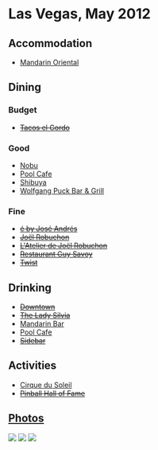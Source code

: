 # Las Vegas, May 2012

## Accommodation

* [Mandarin Oriental](http://www.mandarinoriental.com/lasvegas/)

## Dining

### Budget

* ~~[Tacos el Gordo](http://www.yelp.com/biz/tacos-el-gordo-las-vegas)~~

### Good

* [Nobu](http://www.noburestaurants.com/las-vegas/)
* [Pool Cafe](http://www.mandarinoriental.com/lasvegas/dining/pool_cafe/)
* [Shibuya](http://www.mgmgrand.com/restaurants/shibuya-japanese-restaurant.aspx)
* [Wolfgang Puck Bar & Grill](http://www.mgmgrand.com/restaurants/wolfgang-grill-bar-restaurant.aspx)

### Fine

* ~~[é by José Andrés](http://www.ebyjoseandres.com/)~~
* ~~[Joël Robuchon](http://www.joel-robuchon.net/#/en/restaurants/9/)~~
* ~~[L'Atelier de Joël Robuchon](http://www.joel-robuchon.net/#/en/restaurants/10/)~~
* ~~[Restaurant Guy Savoy](http://www.caesarspalace.com/casinos/caesars-palace/restaurants-dining/restaurant-guy-savoy-detail.html)~~
* ~~[Twist](http://www.mandarinoriental.com/lasvegas/dining/twist/)~~

## Drinking

* ~~[Downtown](http://thedowntownlv.com/)~~
* ~~[The Lady Silvia](http://theladysilvia.com/)~~
* [Mandarin Bar](http://www.mandarinoriental.com/lasvegas/dining/mandarin_bar/)
* [Pool Cafe](http://www.mandarinoriental.com/lasvegas/dining/pool_cafe/)
* ~~[Sidebar](http://www.sidebarlv.com/)~~

## Activities

* [Cirque du Soleil](http://www.cirquedusoleil.com/en/home.aspx#/en/home/shows/americas/usa/nevada/las-vegas.aspx)
* ~~[Pinball Hall of Fame](http://www.pinballmuseum.org/)~~

## [Photos](http://www.flickr.com/photos/dylane/sets/72157629643203958/)

![](http://farm8.staticflickr.com/7224/7140550761_e698850161_m.jpg)
![](http://farm9.staticflickr.com/8020/7133814119_2aa44da119_m.jpg)
![](http://farm8.staticflickr.com/7229/6994630594_000d852c8c_m.jpg)
